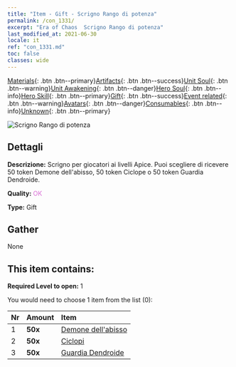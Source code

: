 ```yaml
---
title: "Item - Gift - Scrigno Rango di potenza"
permalink: /con_1331/
excerpt: "Era of Chaos  Scrigno Rango di potenza"
last_modified_at: 2021-06-30
locale: it
ref: "con_1331.md"
toc: false
classes: wide
---
```

 [Materials](/ItemsIT/){: .btn .btn--primary}[Artifacts](/ItemsIT/Artifacts/){: .btn .btn--success}[Unit Soul](/ItemsIT/UnitSoul/){: .btn .btn--warning}[Unit Awakening](/ItemsIT/UnitAwakening/){: .btn .btn--danger}[Hero Soul](/ItemsIT/HeroSoul/){: .btn .btn--info}[Hero Skill](/ItemsIT/HeroSkill/){: .btn .btn--primary}[Gift](/ItemsIT/Gift/){: .btn .btn--success}[Event related](/ItemsIT/Events/){: .btn .btn--warning}[Avatars](/ItemsIT/Avatars/){: .btn .btn--danger}[Consumables](/ItemsIT/Consumables/){: .btn .btn--info}[Unknown](/ItemsIT/Unknown/){: .btn .btn--primary}

 ![Scrigno Rango di potenza](/images/t/i_905001.png)

## Dettagli
 **Descrizione:** Scrigno per giocatori ai livelli Apice. Puoi scegliere di ricevere 50 token Demone dell'abisso, 50 token Ciclope o 50 token Guardia Dendroide.

 **Quality:** <span style="color: #DA70D6">OK</span>

 **Type:** Gift

## Gather

  None

## This item contains:

 **Required Level to open:** 1

 You would need to choose 1 item from the list (0):

  | Nr | Amount |     Item    |
  |:---|:-------|:------------|
  | 1 |  **50x** | [Demone dell'abisso](/ItemsIT/unt_230/) |  | 
  | 2 |  **50x** | [Ciclopi](/ItemsIT/unt_222/) |  | 
  | 3 |  **50x** | [Guardia Dendroide](/ItemsIT/unt_203/) |  | 
